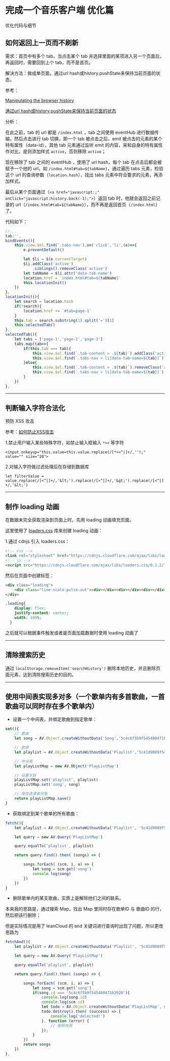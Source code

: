 # 完成一个音乐客户端 优化篇

优化代码与细节

## 如何返回上一页而不刷新

需求：首页中有多个 tab，当点击某个 tab 并选择里面的某项进入另一个页面后，再返回时，需要回到上个 tab，而不是首页。

解决方法：做成单页面，通过url hash或history.pushState来保持当前页面的状态。

参考：

[Manipulating the browser history
](https://developer.mozilla.org/zh-CN/docs/Web/API/History_API)

[通过url hash或history.pushState来保持当前页面的状态](https://segmentfault.com/q/1010000008411529)

分析：

在此之前，tab 的 url 都是 `/index.html` ，tab 之间使用 eventHub 进行数据传输，然后点击进行 tab 切换，即一个 tab 被点击之后，emit 被点击的元素的某个特有属性（data-id），其他 tab 元素通过监听 emit 的内容，来和自身的特有属性作对比，是则添加样式 `active`，否则移除 `active`；

现在移除了 tab 之间的 eventHub ，使用了 url hash，每个 tab 在点击后都会被赋予一个他的 url，如 `/index.html#tab=${tabName}`，通过遍历 tabs 元素，检验这个 url 的查询参数（`location.hash`），找出 tabs 元素中符合要求的元素，再添加样式。

最后从某个页面通过（`<a href="javascript:;" onClick="javascript:history.back(-1);">`）返回 tab 时，他就会返回之前记录的 url（`/index.html#tab=${tabName}`），而不再是返回首页（`/index.html`）了。

代码如下：

```javascript
//...
tab:'',
bindEvents(){
    this.view.$el.find('.tabs-nav').on('click','li',(e)=>{
        e.preventDefault()

        let $li = $(e.currentTarget)
        $li.addClass('active')
            .siblings().removeClass('active')
        let tabName = $li.attr('data-tab-name')
        location.href = `index.html#tab=${tabName}`
        this.locationInit()
    })
},
locationInit(){
    let search = location.hash
    if(!search){
        location.href += `#tab=page-1`
    }
    this.tab = search.substring(1).split('=')[1]
    this.selectedTab()
},
selectedTab(){
    let tabs = ['page-1','page-2','page-3']
    tabs.map(tab=>{
        if(this.tab === tab){
            this.view.$el.find(`.tab-content > .${tab}`).addClass('active')
            this.view.$el.find(`.tabs-nav > li[data-tab-name=${tab}]`).addClass('active')
        }else{
            this.view.$el.find(`.tab-content > .${tab}`).removeClass('active')
            this.view.$el.find(`.tabs-nav > li[data-tab-name=${tab}]`).removeClass('active')
        }
    })
},
```

---

## 判断输入字符合法化

预防 XSS 攻击

参考：[如何防止XSS攻击](https://tech.meituan.com/2018/09/27/fe-security.html)

1.禁止用户输入某些特殊字符，如禁止输入框输入 `*><` 等字符

`<input onkeyup="this.value=this.value.replace(/[*><^|]+/,'');" value="" size="20">`

2.对输入字符做过滤处理后在存储到数据库

`let filterValue = value.replace(/[<^|]+/,'&lt;').replace(/[>^|]+/,'&gt;').replace(/[<^|]+/,'&lt;')`

---

## 制作 loading 动画

在数据未完全获取渲染到页面上时，先用 loading 动画填充页面。

这里使用了 [loaders.css](https://github.com/ConnorAtherton/loaders.css) 库来创建 loading 动画：

1.通过 cdnjs 引入 loaders.css：

```html
<!-- css -->
<link rel="stylesheet" href="https://cdnjs.cloudflare.com/ajax/libs/loaders.css/0.1.2/loaders.min.css" />
<!-- js -->
<script src="https://cdnjs.cloudflare.com/ajax/libs/loaders.css/0.1.2/loaders.css.min.js"></script>
```

然后在页面中创建标签：

```html
<div class="loading">
    <div class="line-scale-pulse-out"><div></div><div></div><div></div><div></div><div></div></div>
</div>
```

```css
.loading{
    display: flex;
    justify-content: center;
    width: 100%;
  }
```

之后就可以根据事件触发或者是页面加载数据时使用 loading 动画了

---

## 清除搜索历史

通过 `localStorage.removeItem('searchHistory')` 删除本地历史，并且删除页面元素，达到清除搜索历史的目的。

---

## 使用中间表实现多对多（一个歌单内有多首歌曲，一首歌曲可以同时存在多个歌单内）

- 设置一个中间表，并绑定歌曲到指定歌单：

```javascript
set(){
    // 歌曲
    let song = AV.Object.createWithoutData('Song','5c4c6f5b9f545400471b2028')

    // 歌单
    let playlist = AV.Object.createWithoutData('Playlist','5c41d9089f5454007048e45b')

    // 中间表
    let playListMap = new AV.Object('PlayListMap')

    // 设置关联
    playListMap.set('playlist', playlist)
    playListMap.set('song', song)

    // 保存选课表对象
    return playListMap.save()
}
```

- 获取绑定到某个歌单的所有歌曲：

```javascript
fetch(){
    let playlist = AV.Object.createWithoutData('Playlist', '5c41d9089f5454007048e45b')

    let query = new AV.Query('PlayListMap')

    query.equalTo('playlist', playlist)

    return query.find().then( (songs) => {

        songs.forEach( (scm, i, a) => {
            let song = scm.get('song')
            console.log(song)
        })
    })
}
```

- 删除歌单内的某支歌曲，实质上是解除他们之间的联系。

本来我的思路是，通过搜索 Map，找出 Map 里同时存在歌单ID 与 歌曲ID 的行，然后把该行删除；

但是实际情况是用了 leanCloud 的 and 关键词进行查询时出现了问题，所以更改思路为

```javascript
fetchAnd(){
    let playlist = AV.Object.createWithoutData('Playlist', '5c41d9089f5454007048e45b')

    let query = new AV.Query('PlayListMap')

    query.equalTo('playlist', playlist)

    return query.find().then( (songs) => {

        songs.forEach( (scm, i, a) => {
            let song = scm.get('song')
            if(song.id === '5c4c6f5b9f545400471b2028'){
                console.log(song.id)
                console.log(scm.id)
                let todo = AV.Object.createWithoutData('PlayListMap', scm.id);
                todo.destroy().then( (success) => {
                    console.log('delected!')
                }, function (error) {
                    // 删除失败
                });
            }
        })
        return songs
    })
},
```
